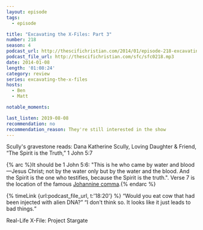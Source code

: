 ```yaml
---
layout: episode
tags:
  - episode

title: "Excavating the X-Files: Part 3"
number: 218
season: 4
podcast_url: http://thescifichristian.com/2014/01/episode-218-excavating-the-x-files-part-3/
podcast_file_url: http://thescifichristian.com/sfc/sfc0218.mp3
date: 2014-01-08
length: '01:08:24'
category: review
series: excavating-the-x-files
hosts:
  - Ben
  - Matt

notable_moments:

last_listen: 2019-08-08
recommendation: no
recommendation_reason: They're still interested in the show
---
```

Scully's gravestone reads: Dana Katherine Scully, Loving Daughter & Friend, “The Spirit is the Truth,” 1 John 5:7

{% arc %}It should be 1 John 5:6: "This is he who came by water and blood—Jesus Christ; not by the water only but by the water and the blood. And the Spirit is the one who testifies, because the Spirit is the truth.". Verse 7 is the location of the famous <a href="https://en.m.wikipedia.org/wiki/Johannine_Comma">Johannine comma</a>.{% endarc %}

<div class="quote">
  {% timeLink {url:podcast_file_url, t:'18:20'} %}
  <q class="ben">Would you eat cow that had been injected with alien DNA?</q>
  <q class="matt">I don't think so. It looks like it just leads to bad things.</q>
</div>

Real-Life X-File: Project Stargate